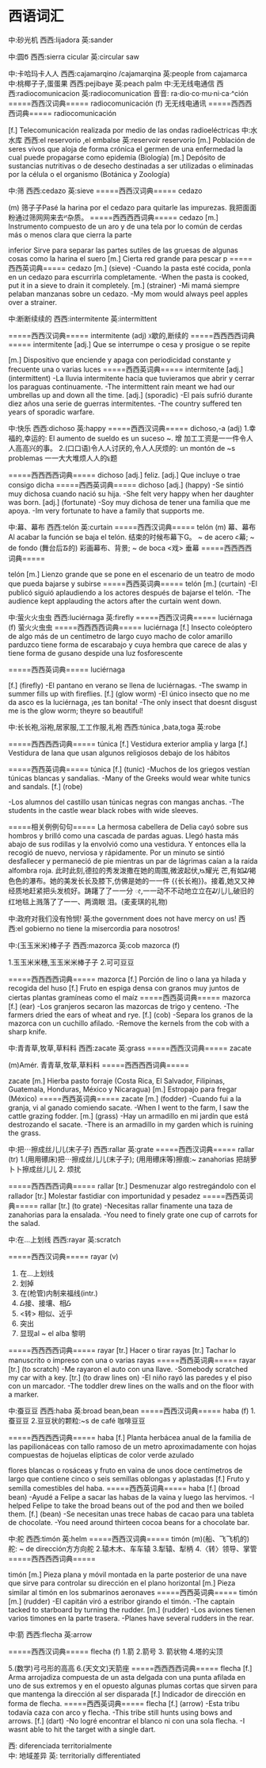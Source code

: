 # 西语词汇
中:砂光机
⻄西:lijadora
英:sander

中:圆Წ
⻄西:sierra cicular
英:circular saw

中:卡哈玛卡人人
⻄西:cajamarqino /cajamarqina
英:people from cajamarca
中:桃椰子子,蛋蛋果
⻄西:pejibaye
英:peach palm
中:无无线电通信
⻄西:radiocomunicacion
英:radiocomunication
音音: ra·dio·co·mu·ni·ca·^ción
=====⻄西汉词典=====
radiocomunicación
(f) 无无线电通讯
=====⻄西⻄西词典=====
radiocomunicación

[f.] Telecomunicación realizada por medio de las ondas
radioeléctricas
中:水水库
⻄西:el reservorio ,el embalse
英:reservoir
reservorio
[m.] Población de seres vivos que aloja de forma crónica el
germen de una enfermedad la cual puede propagarse como
epidemia (Biología)
[m.] Depósito de sustancias nutritivas o de desecho
destinadas a ser utilizadas o eliminadas por la célula o el
organismo (Botánica y Zoología)

中:筛
⻄西:cedazo
英:sieve
=====⻄西汉词典=====
cedazo

(m) 筛子子Pasé la harina por el cedazo para quitarle las
impurezas. 我把面面粉通过筛网网来去ᴻ杂质。
=====⻄西⻄西词典=====
cedazo
[m.] Instrumento compuesto de un aro y de una tela por lo
común de cerdas más o menos clara que cierra la parte

inferior Sirve para separar las partes sutiles de las gruesas de
algunas cosas como la harina el suero
[m.] Cierta red grande para pescar
p
=====⻄西英词典=====
cedazo
[m.] (sieve)
-Cuando la pasta esté cocida, ponla en un cedazo para
escurrirla completamente.
-When the pasta is cooked, put it in a sieve to drain it
completely.
[m.] (strainer)
-Mi mamá siempre pelaban manzanas sobre un cedazo.
-My mom would always peel apples over a strainer.

中:断断续续的
⻄西:intermitente
英:intermittent

=====⻄西汉词典=====
intermitente
(adj) ᳵ歇的,断续的
=====⻄西⻄西词典=====
intermitente
[adj.] Que se interrumpe o cesa y prosigue o se repite

[m.] Dispositivo que enciende y apaga con periodicidad
constante y frecuente una o varias luces
=====⻄西英词典=====
intermitente
[adj.] (intermittent)
-La lluvia intermitente hacía que tuvieramos que abrir y cerrar
los paraguas continuamente.
-The intermittent rain meant we had our umbrellas up and
down all the time.
[adj.] (sporadic)
-El país sufrió durante diez años una serie de guerras
intermitentes.
-The country suffered ten years of sporadic warfare.

中:快乐
⻄西:dichoso
英:happy
=====⻄西汉词典=====
dichoso,-a
(adj)
1.幸福的,幸运的: El aumento de sueldo es un suceso ~. 增
加工工资是一一件令人人高高兴的事。
2.(口口语)令人人讨厌的,令人人厌烦的: un montón de ~s problemas
一一大大堆烦人人的ᳯ题

=====⻄西⻄西词典=====
dichoso
[adj.] feliz.
[adj.] Que incluye o trae consigo dicha
=====⻄西英词典=====
dichoso
[adj.] (happy)
-Se sintió muy dichosa cuando nació su hija.
-She felt very happy when her daughter was born.
[adj.] (fortunate)
-Soy muy dichosa de tener una familia que me apoya.
-Im very fortunate to have a family that supports me.

中:幕、幕布
⻄西:telón
英:curtain
=====⻄西汉词典=====
telón
(m) 幕、幕布
Al acabar la función se baja el telón. 结束的时候布幕下G。
~ de acero ᱈幕;
~ de fondo (舞台后᮱的) 彩画幕布、背景;
~ de boca <戏> 垂幕
=====⻄西⻄西词典=====

telón
[m.] Lienzo grande que se pone en el escenario de un teatro
de modo que pueda bajarse y subirse
=====⻄西英词典=====
telón
[m.] (curtain)
-El publicó siguió aplaudiendo a los actores después de
bajarse el telón.
-The audience kept applauding the actors after the curtain
went down.

中:萤火火虫虫
⻄西:luciérnaga
英:firefly
=====⻄西汉词典=====
luciérnaga
(f) 萤火火虫虫
=====⻄西⻄西词典=====
luciérnaga
[f.] Insecto coleóptero de algo más de un centímetro de largo
cuyo macho de color amarillo parduzco tiene forma de
escarabajo y cuya hembra que carece de alas y tiene forma
de gusano despide una luz fosforescente

=====⻄西英词典=====
luciérnaga

[f.] (firefly)
-El pantano en verano se llena de luciérnagas.
-The swamp in summer fills up with fireflies.
[f.] (glow worm)
-El único insecto que no me da asco es la luciérnaga, ¡es tan
bonita!
-The only insect that doesnt disgust me is the glow worm;
theyre so beautiful!

中:⻓长袍,浴袍,居家服,工工作服,礼袍
⻄西:túnica ,bata,toga
英:robe

=====⻄西⻄西词典=====
túnica
[f.] Vestidura exterior amplia y larga
[f.] Vestidura de lana que usan algunos religiosos debajo de
los hábitos

=====⻄西英词典=====
túnica
[f.] (tunic)
-Muchos de los griegos vestían túnicas blancas y sandalias.
-Many of the Greeks would wear white tunics and sandals.
[f.] (robe)

-Los alumnos del castillo usan túnicas negras con mangas
anchas.
-The students in the castle wear black robes with wide
sleeves.

=====相关例例句句=====
La hermosa cabellera de Delia cayó sobre sus hombros y
brilló como una cascada de pardas aguas. Llegó hasta más
abajo de sus rodillas y la envolvió como una vestidura. Y
entonces ella la recogió de nuevo, nerviosa y rápidamente.
Por un minuto se sintió desfallecer y permaneció de pie
mientras un par de lágrimas caían a la raída alfombra roja.
此时此刻,德拉的秀发泼撒在她的周围,微波起伏,ᳬ耀光
芒,有如ᮎ褐色色的瀑布。她的美发⻓长及膝下,仿佛是她的一一件
{{⻓长袍}}。接着,她又又神经质地赶紧把头发梳好。踌躇了了一一分
ᰦ,一一动不不动地立立在ᮎ儿儿,破旧的红地毯上溅落了了一一、两滴眼
泪。(⻨麦琪的礼物)

中:政府对我们没有怜悯!
英:the government does not have mercy on us!
⻄西:el gobierno no tiene la misercordia para nosotros!

中:(玉玉米米)棒子子
⻄西:mazorca
英:cob
mazorca
(f)

1.玉玉米米穗,玉玉米米棒子子
2.可可豆豆

=====⻄西⻄西词典=====
mazorca
[f.] Porción de lino o lana ya hilada y recogida del huso
[f.] Fruto en espiga densa con granos muy juntos de ciertas
plantas gramíneas como el maíz
=====⻄西英词典=====
mazorca
[f.] (ear)
-Los granjeros secaron las mazorcas de trigo y centeno.
-The farmers dried the ears of wheat and rye.
[f.] (cob)
-Separa los granos de la mazorca con un cuchillo afilado.
-Remove the kernels from the cob with a sharp knife.

中:⻘青草,牧草,草料料
⻄西:zacate
英:grass
=====⻄西汉词典=====
zacate

(m)Amér. ⻘青草,牧草,草料料
=====⻄西⻄西词典=====

zacate
[m.] Hierba pasto forraje (Costa Rica, El Salvador, Filipinas,
Guatemala, Honduras, México y Nicaragua)
[m.] Estropajo para fregar (México)
=====⻄西英词典=====
zacate
[m.] (fodder)
-Cuando fui a la granja, vi al ganado comiendo sacate.
-When I went to the farm, I saw the cattle grazing fodder.
[m.] (grass)
-Hay un armadillo en mi jardín que está destrozando el
sacate.
-There is an armadillo in my garden which is ruining the grass.

中:把⋯擦成丝儿儿(末子子)
⻄西:rallar
英:grate
=====⻄西汉词典=====
rallar
(tr)
1.(用用礤床)把⋯擦成丝儿儿(末子子);
(用用礤床等)擦痕:~ zanahorias 把胡萝卜卜擦成丝儿儿
2. 烦扰

=====⻄西⻄西词典=====
rallar
[tr.] Desmenuzar algo restregándolo con el rallador
[tr.] Molestar fastidiar con importunidad y pesadez
=====⻄西英词典=====
rallar
[tr.] (to grate)
-Necesitas rallar finamente una taza de zanahorias para la
ensalada.
-You need to finely grate one cup of carrots for the salad.

中:在...上划线
⻄西:rayar
英:scratch

=====⻄西汉词典=====
rayar
(v)
1. 在...上划线
2. 划掉
3. 在(枪管)内制来福线(intr.)
1. ᮝ接、接壤、相ᮝ
2. <转> 相似、近乎
3. 突出
4. 显现al ~ el alba 黎明

=====⻄西⻄西词典=====
rayar
[tr.] Hacer o tirar rayas
[tr.] Tachar lo manuscrito o impreso con una o varias rayas
=====⻄西英词典=====
rayar
[tr.] (to scratch)
-Me rayaron el auto con una llave.
-Somebody scratched my car with a key.
[tr.] (to draw lines on)
-El niño rayó las paredes y el piso con un marcador.
-The toddler drew lines on the walls and on the floor with a
marker.

中:蚕豆豆
⻄西:haba
英:broad bean,bean
=====⻄西汉词典=====
haba
(f)
1.蚕豆豆
2.豆豆状的颗粒:~s de café 咖啡豆豆

=====⻄西⻄西词典=====
haba
[f.] Planta herbácea anual de la familia de las papilionáceas
con tallo ramoso de un metro aproximadamente con hojas
compuestas de hojuelas elípticas de color verde azulado

flores blancas o rosáceas y fruto en vaina de unos doce
centímetros de largo que contiene cinco o seis semillas
oblongas y aplastadas
[f.] Fruto y semilla comestibles del haba.
=====⻄西英词典=====
haba
[f.] (broad bean)
-Ayudé a Felipe a sacar las habas de la vaina y luego las
hervimos.
-I helped Felipe to take the broad beans out of the pod and
then we boiled them.
[f.] (bean)
-Se necesitan unas trece habas de cacao para una tableta de
chocolate.
-You need around thirteen cocoa beans for a chocolate bar.

中:舵
⻄西:timón
英:helm
=====⻄西汉词典=====
timón
(m)(船、⻜飞机的)舵: ~ de dirección方方向舵
2.辕木木、⻋车辕
3.犁辕、犁柄
4.〈转〉领导、掌管
=====⻄西⻄西词典=====

timón
[m.] Pieza plana y móvil montada en la parte posterior de una
nave que sirve para controlar su dirección en el plano
horizontal
[m.] Pieza similar al timón en los submarinos aeronaves
=====⻄西英词典=====
timón
[m.] (rudder)
-El capitán viró a estribor girando el timón.
-The captain tacked to starboard by turning the rudder.
[m.] (rudder)
-Los aviones tienen varios timones en la parte trasera.
-Planes have several rudders in the rear.

中:箭
⻄西:flecha
英:arrow

=====⻄西汉词典=====
flecha
(f)
1.箭
2.箭号
3. 箭状物
4.塔的尖顶

5.(数学)弓弓形的高高
6.(天文文)天箭座
=====⻄西⻄西词典=====
flecha
[f.] Arma arrojadiza compuesta de un asta delgada con una
punta afilada en uno de sus extremos y en el opuesto algunas
plumas cortas que sirven para que mantenga la dirección al
ser disparada
[f.] Indicador de dirección en forma de flecha.
=====⻄西英词典=====
flecha
[f.] (arrow)
-Esta tribu todavía caza con arco y flecha.
-This tribe still hunts using bows and arrows.
[f.] (dart)
-No logré encontrar el blanco ni con una sola flecha.
-I wasnt able to hit the target with a single dart.

西: diferenciada territorialmente                  
中: 地域差异
英: territorially differentiated




